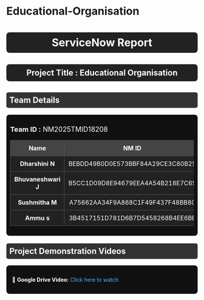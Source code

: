 # Educational-Organisation
<h1 style="text-align:center; color:white; background:#222; padding:10px; border-radius:8px;">
  ServiceNow Report
</h1>
<h2 style="text-align:center; color:white; background:#222; padding:10px; border-radius:8px;">
  Project Title : Educational Organisation 
</h2>
<h2 style="color:white; background:#333; padding:8px; border-radius:5px;">
  Team Details
</h2>
<div style="background:#111; padding:10px; border-radius:8px;">
  <p style="color:white; font-size:18px;">
    <b>Team ID :</b> NM2025TMID18208
  </p>
  <table style="width:100%; border-collapse:collapse; background:#222; color:white; text-align:center;">
    <tr style="background:#444;">
      <th style="padding:10px; border:1px solid #555;">Name</th>
      <th style="padding:10px; border:1px solid #555;">NM ID</th>
      <th style="padding:10px; border:1px solid #555;">Position</th>
    </tr>
    <tr>
      <td style="padding:10px; border:1px solid #555;"><b>Dharshini N </b></td>
      <td style="padding:10px; border:1px solid #555;">BEBDD49B0D0E573BBF84A29CE3C80B25
  </td>
      <td style="padding:10px; border:1px solid #555;">Leader</td>
    </tr>
    <tr>
      <td style="padding:10px; border:1px solid #555;"><b> Bhuvaneshwari J</b></td>
      <td style="padding:10px; border:1px solid #555;">B5CC1D09D8E94679EEA4A54B218E7C65 </td>
      <td style="padding:10px; border:1px solid #555;">Member</td>
    </tr>
    <tr>
      <td style="padding:10px; border:1px solid #555;"><b> Sushmitha M </b></td>
      <td style="padding:10px; border:1px solid #555;">A75662AA34F9A868C1F49F437F48BB80 </td>
      <td style="padding:10px; border:1px solid #555;">Member</td>
    </tr>
    <tr>
      <td style="padding:10px; border:1px solid #555;"><b> Ammu s </b></td>
      <td style="padding:10px; border:1px solid #555;">3B4517151D781D6B7D5458268B4EE6BE </td>
      <td style="padding:10px; border:1px solid #555;">Member</td>
    </tr>
  </table>
</div>
<h2 style="color:white; background:#333; padding:8px; border-radius:5px; margin-top:20px;">
  Project Demonstration Videos
</h2>
<div style="background:#111; padding:15px; border-radius:8px; color:white;">
  <p>📌 <b>Google Drive Video:</b> 
    <a href="https://drive.google.com/file/d/1N0Ksb4OIpMhVDEkOLgsVkt1_v59BZYFX/view?usp=sharing" 
   style="color:#4DB8FF; text-decoration:none;" target="_blank">Click here to watch</a>
  </p>
</div>
